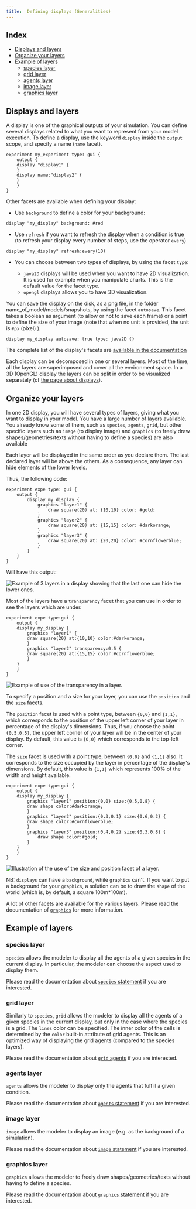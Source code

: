 ```yaml
---
title:  Defining displays (Generalities)
---
```


[//]: # (startConcept|2d_displays)
[//]: # (keyword|concept_display)
[//]: # (keyword|concept_layer)
[//]: # (keyword|concept_output)

## Index

* [Displays and layers](#displays-and-layers)
* [Organize your layers](#organize-your-layers)
* [Example of layers](#example-of-layers)
  * [species layer](#species-layer)
  * [grid layer](#grid-layer)
  * [agents layer](#agents-layer)
  * [image layer](#image-layer)
  * [graphics layer](#graphics-layer)

## Displays and layers

[//]: # (keyword|statement_display)
[//]: # (keyword|statement_output)
A display is one of the graphical outputs of your simulation. You can define several displays related to what you want to represent from your model execution. To define a display, use the keyword `display` inside the `output` scope, and specify a name (`name` facet).

```
experiment my_experiment type: gui {
    output {
	display "display1" {
	}
	display name:"display2" {
	}
    }
}
```

[//]: # (keyword|concept_background)
Other facets are available when defining your display:

* Use `background` to define a color for your background:
```
display "my_display" background: #red
```
[//]: # (keyword|concept_refresh)

* Use `refresh` if you want to refresh the display when a condition is true (to refresh your display every number of steps, use the operator `every`)
```
display "my_display" refresh:every(10)
```

* You can choose between two types of displays, by using the facet `type`:

   * `java2D` displays will be used when you want to have 2D visualization. It is used for example when you manipulate charts. This is the default value for the facet type. 
   * `opengl` displays allows you to have 3D visualization.

[//]: # (keyword|concept_autosave)
[//]: # (keyword|concept_graphic)
[//]: # (keyword|concept_graphic_unit)
You can save the display on the disk, as a png file, in the folder name_of_model/models/snapshots, by using the facet `autosave`. This facet takes a boolean as argument (to allow or not to save each frame) or a point to define the size of your image (note that when no unit is provided, the unit is `#px` (pixel) ).

```
display my_display autosave: true type: java2D {}
```

The complete list of the display's facets are [available in the documentation](Statements#display)

Each display can be decomposed in one or several layers. Most of the time, all the layers are superimposed and cover all the environment space. In a 3D (OpenGL) display the layers can be split in order to be visualized separately (cf [the page about displays](Displays)).


## Organize your layers

In one 2D display, you will have several types of layers, giving what you want to display in your model. You have a large number of layers available. You already know some of them, such as `species`, `agents`, `grid`, but other specific layers such as `image` (to display image) and `graphics` (to freely draw shapes/geometries/texts without having to define a species) are also available

Each layer will be displayed in the same order as you declare them. The last declared layer will be above the others. As a consequence, any layer can hide elements of the lower levels.

Thus, the following code:

```
experiment expe type: gui {
    output {
        display my_display {
            graphics "layer1" {
                draw square(20) at: {10,10} color: #gold;
            }
            graphics "layer2" {
                draw square(20) at: {15,15} color: #darkorange;
            }
            graphics "layer3" {
                draw square(20) at: {20,20} color: #cornflowerblue;
            }
        }
    }
}
```

Will have this output:

![Example of 3 layers in a display showing that the last one can hide the lower ones.](/resources/images/definingGUIExperiment/layers_order.png)

Most of the layers have a `transparency` facet that you can use in order to see the layers which are under.

```
experiment expe type:gui {
    output {
	display my_display {
	    graphics "layer1" {
		draw square(20) at:{10,10} color:#darkorange;
	    }
	    graphics "layer2" transparency:0.5 {
		draw square(20) at:{15,15} color:#cornflowerblue;
	    }
	}
    }
}
```

![Example of use of the transparency in a layer.](/resources/images/definingGUIExperiment/layers_transparency.png)

To specify a position and a size for your layer, you can use the `position` and the `size` facets.

The `position` facet is used with a point type, between `{0,0}` and `{1,1}`, which corresponds to the position of the upper left corner of your layer in percentage of the display's dimensions. Thus, if you choose the point `{0.5,0.5}`, the upper left corner of your layer will be in the center of your display. By default, this value is `{0,0}` which corresponds to the top-left corner.

The `size` facet is used with a point type, between `{0,0}` and `{1,1}` also. It corresponds to the size occupied by the layer in percentage of the display's dimensions. By default, this value is `{1,1}` which represents 100% of the width and height available.

```
experiment expe type:gui {
    output {
	display my_display {
	    graphics "layer1" position:{0,0} size:{0.5,0.8} {
		draw shape color:#darkorange;
	    }
	    graphics "layer2" position:{0.3,0.1} size:{0.6,0.2} {
		draw shape color:#cornflowerblue;
	    }
	    graphics "layer3" position:{0.4,0.2} size:{0.3,0.8} {
	        draw shape color:#gold;
	    }
	}
    }
}
```

![Illustration of the use of the size and position facet of a layer.](/resources/images/definingGUIExperiment/layers_size_position.png)

NB: `displays` can have a `background`, while `graphics` can't. If you want to put a background for your `graphics`, a solution can be to draw the `shape` of the world (which is, by default, a square 100m*100m).

A lot of other facets are available for the various layers. Please read the documentation of [`graphics`](Statements#graphics) for more information.

## Example of layers

### species layer
`species` allows the modeler to display all the agents of a given species in the current display. In particular, the modeler can choose the aspect used to display them.

Please read the documentation about [`species` statement](Statements#species) if you are interested.

### grid layer
Similarly to `species`, `grid` allows the modeler to display all the agents of a given species in the current display, but only in the case where the species is a grid. The `lines` color can be specified. The inner color of the cells is determined by the `color` built-in attribute of grid agents. This is an optimized way of displaying the grid agents (compared to the species layers).

Please read the documentation about [`grid` agents](GridSpecies) if you are interested.

### agents layer
`agents` allows the modeler to display only the agents that fulfill a given condition. 

Please read the documentation about [`agents` statement](Statements#agents) if you are interested.

### image layer
`image` allows the modeler to display an image (e.g. as the background of a simulation).

Please read the documentation about [`image` statement](Statements#image) if you are interested.

[//]: # (keyword|concept_text)
### graphics layer
`graphics` allows the modeler to freely draw shapes/geometries/texts without having to define a species.

Please read the documentation about [`graphics` statement](Statements#graphics) if you are interested.

[//]: # (endConcept|2d_displays)
